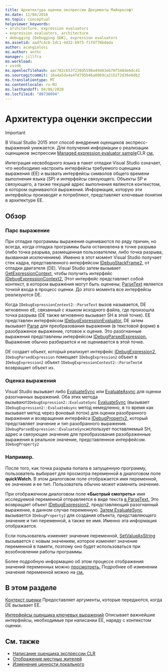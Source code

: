 ```yaml
---
title: Архитектура оценки экспрессии Документы Майкрософт
ms.date: 11/04/2016
ms.topic: conceptual
helpviewer_keywords:
- architecture, expression evaluators
- expression evaluators, architecture
- debugging [Debugging SDK], expression evaluators
ms.assetid: aad7c4c6-1dc1-4d32-b975-f1fdf76bdeda
author: acangialosi
ms.author: anthc
manager: jillfra
ms.workload:
- vssdk
ms.openlocfilehash: aac782c653f230d5598a49d43eb70f548de6dc41
ms.sourcegitcommit: 16a4a5da4a4fd795b46a0869ca2152f2d36e6db2
ms.translationtype: MT
ms.contentlocale: ru-RU
ms.lasthandoff: 04/06/2020
ms.locfileid: "80738694"
---
```

# <a name="expression-evaluator-architecture"></a>Архитектура оценки экспрессии
> [!IMPORTANT]
> В Visual Studio 2015 этот способ внедрения оценщиков экспресс-выражений унижается. Для получения информации о реализации оценщиков экспрессии [Managed expression evaluator sample](https://github.com/Microsoft/ConcordExtensibilitySamples/wiki/Managed-Expression-Evaluator-Sample)CLR [см.](https://github.com/Microsoft/ConcordExtensibilitySamples/wiki/CLR-Expression-Evaluators)

 Интеграция несвободного языка в пакет отладки Visual Studio означает, что необходимо настроить интерфейсы требуемого оценщика выражения (EE) и вызвать интерфейсы символов общего времени выполнения языка (SP) и интерфейсы связующего. Объекты SP и связующего, а также текущий адрес выполнения являются контекстом, в котором оцениваются выражения. Информация, которую эти интерфейсы производят и потребляют, представляет ключевые понятия в архитектуре EE.

## <a name="overview"></a>Обзор

### <a name="parse-the-expression"></a>Парс выражение
 При отладке программы выражения оцениваются по ряду причин, но всегда, когда отладка программы была остановлена в точке разрыва (либо точка разрыва, размещенная пользователем, либо точка разрыва, вызванная исключением). Именно в этот момент Visual Studio получает стек кадра, представленного интерфейсом [IDebugStackFrame2,](../../extensibility/debugger/reference/idebugstackframe2.md) от отладки двигателя (DE). Visual Studio затем вызывает [GetExpressionContext,](../../extensibility/debugger/reference/idebugstackframe2-getexpressioncontext.md) чтобы получить интерфейс [IDebugExpressionContext2.](../../extensibility/debugger/reference/idebugexpressioncontext2.md) Этот интерфейс представляет собой контекст, в котором выражения могут быть оценены; [ParseText](../../extensibility/debugger/reference/idebugexpressioncontext2-parsetext.md) является точкой входа в процесс оценки. До этого момента все интерфейсы реализуются DE.

 Когда `IDebugExpressionContext2::ParseText` вызов называется, DE мгновенно eE, связанный с языком исходного файла, где произошла точка разрыва (DE также мгновенно вызывает SH в этой точке). EE представлен интерфейсом [IDebugExpressionEvaluator.](../../extensibility/debugger/reference/idebugexpressionevaluator.md) DE затем вызывает [Parse](../../extensibility/debugger/reference/idebugexpressionevaluator-parse.md) для преобразования выражения (в текстовой форме) в разображеное выражение, готовое к оценке. Это разогнанные выражения представлены интерфейсом [IDebugParsedExpression.](../../extensibility/debugger/reference/idebugparsedexpression.md) Выражение обычно разбирается и не оценивается в этой точке.

 DE создает объект, который реализует интерфейс [IDebugExpression2,](../../extensibility/debugger/reference/idebugexpression2.md) `IDebugParsedExpression` помещает `IDebugExpression2` объект в `IDebugExpression2` объект `IDebugExpressionContext2::ParseText`и возвращает объект из.

### <a name="evaluate-the-expression"></a>Оценка выражения
 Visual Studio вызывает либо [EvaluateSync](../../extensibility/debugger/reference/idebugexpression2-evaluatesync.md) или [EvaluateAsync](../../extensibility/debugger/reference/idebugexpression2-evaluateasync.md) для оценки разогнанных выражений. Оба этих метода вызывают`IDebugExpression2::EvaluateSync` [EvaluateSync](../../extensibility/debugger/reference/idebugparsedexpression-evaluatesync.md) (вызывает `IDebugExpression2::EvaluateAsync` метод немедленно, в то время как вызывает метод через фоновый поток) для оценки разобранного выражения и возвращения интерфейса [IDebugProperty2,](../../extensibility/debugger/reference/idebugproperty2.md) который представляет значение и тип разобранного выражения. `IDebugParsedExpression::EvaluateSync`использует поставляемый SH, адрес и связующее значение для преобразования разображенные выражения в реальное значение, представленное интерфейсом. `IDebugProperty2`

### <a name="for-example"></a>Например.
 После того, как точка разрыва попала в запущенную программу, пользователь выбирает для просмотра переменной в диалоговом поле **quickWatch.** В этом диалоговом поле отображается имя переменной, ее значение и ее тип. Пользователь обычно может изменить значение.

 При отображечном диалоговом поле **«Быстрый смотреть»** имя исследуемой переменной отправляется в виде текста [в ParseText.](../../extensibility/debugger/reference/idebugexpressioncontext2-parsetext.md) Это возвращает объект [IDebugExpression2,](../../extensibility/debugger/reference/idebugexpression2.md) представляющий разогнанный выражение, в данном случае переменную. [Затем EvaluateSync](../../extensibility/debugger/reference/idebugexpression2-evaluatesync.md) вызывается `IDebugProperty2` для создания объекта, представляющего значение и тип переменной, а также ее имя. Именно эта информация отображается.

 Если пользователь изменяет значение переменной, [SetValueAsString](../../extensibility/debugger/reference/idebugproperty2-setvalueasstring.md) вызывается с новым значением, которое изменяет значение переменной в памяти, поэтому оно будет использоваться при возобновлении работы программы.

 Более подробную информацию об этом процессе отображения значений переменных можно [просмотреть.](../../extensibility/debugger/displaying-locals.md) Подробнее об изменении значения переменной можно на [см.](../../extensibility/debugger/changing-the-value-of-a-local.md)

## <a name="in-this-section"></a>В этом разделе
 [Контекст оценки](../../extensibility/debugger/evaluation-context.md) Предоставляет аргументы, которые передаются, когда DE вызывает EE.

 [Интерфейсы оценщика ключевых выражений](../../extensibility/debugger/key-expression-evaluator-interfaces.md) Описывает важнейшие интерфейсы, необходимые при написании EE, наряду с контекстом оценки.

## <a name="see-also"></a>См. также
- [Написание оценщика экспрессии CLR](../../extensibility/debugger/writing-a-common-language-runtime-expression-evaluator.md)
- [Отображение местных жителей](../../extensibility/debugger/displaying-locals.md)
- [Изменение ценности локального](../../extensibility/debugger/changing-the-value-of-a-local.md)
